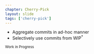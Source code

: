 ```yaml
---
chapter: Cherry-Pick
layout: slide
tags: ['cherry-pick']
---
```


* Aggregate commits in ad-hoc manner
* Selectively use commits from WIP<sup>*</sup>

<small>Work in Progress</small>